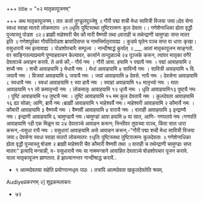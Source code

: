 +++
title = "०२ मातृकापूजनम्"

+++
अथ मातृकापूजनम्। 
ततः कर्ता तुण्डुलपुञ्जेषु ॥ गौरी पद्मा शची मेधा सावित्री विजया जया॥देव सेना स्वधा स्वाहा मातरो लोकमातरः ॥१॥धृतिः पुष्टिस्तथा तुष्टिरात्मनः कुल देवताः।। गणेशेनाधिका ह्येता वृद्धौ पूज्यास्तु पोडश ॥२॥ ब्राह्मी माहेश्वरी चैव कौ मारी वैष्णवी तथा॥वाराही च तथेन्द्राणी चामुण्डाः सप्त मातर इति ॥ गणेशपूर्वका गौर्यादिपोडश ब्रायादिसप्त च नामभिर्मातृरावाह्य । कुड्ये घृतेन पञ्च सप्त वा धाराः कृखा। वसुधारायै नम इत्यावाह्य । पोडशोपचारैः सम्पूज्य । नान्दीश्राद्धं कुर्यात् ॥ 
___ आतां मातृकापूजन साङ्गतो. वर साङ्गितल्याप्रमाणे पुण्याहवाचन केल्यावर, कर्त्याने तान्दुळाञ्चे २४ पुञ्जके करून, त्यांवर मातृका वगैरे देवताञ्चे अवाहन करावे. ते असे की,- गौर्य नमः । गौरी आवा. हयामि १ पद्मायै नमः । पद्मां आवाहयामि २ शच्यै नमः । शची आवाहयामि ३ मेधायै नमः । मेधां आवाहयामि ४ साविन्यै नमः । सावित्री अवाहयामि ५ वि. जयायै नमः । विजयां अवाहयामि ६ जयायै नमः । जयां आवाहयामि ७ देवसे. नायै नमः । देवसेना आवाहयामि ८ स्वधायै नमः । स्वधां आवाहयामि ९ स्वा हायै नमः । स्वाहां अवाहयामि १० मातृभ्यो नमः । मातः आवाहयामि ११ लो कमातृभ्यो नमः । लोकमातृः आवाहयामि १२ धृत्यै नमः । धृति आवाहयामि१३ पुष्ट्यै नमः । पुष्टिं आवाहयामि १४ तुष्ट्यै नमः । तुष्टिं आवाहयामि १५ मम कुल देवतायै नमः । कुलदेवता आवाहयामि १६ ह्या सोळा; आणि, ब्रायै नमः।ब्राह्मीं आवाहयामि १ माहेश्वर्यै नमः। माहेश्वरी आवाहयामि २ कौमार्यै नमः । कौमारी आवाहयामि ३ वैष्णव्यै नमः । वैष्णवीं आवाहयामि ४ वारायै नमः । वाराही आवाहयामि ३ इन्द्राण्यै नमः। इन्द्राणी आवाहयामि ६ चामुण्डायै नमः।चामुण्डां आवा हयामि ७ या सात, आणि- गणपतये नमः।गणपतिं आवाहयामि १ही एक मिळून या २४ देवताञ्चे आवाहन करून; भिन्तीवर तुपाच्या पाञ्च, किंवा सात धारा करून,-वसुधा रायै नमः । वसुधारां आवाहयामि असे आवाहन करून,-"गौरी पद्मा शची मेधा सावित्री विजया जया॥ देवसेना स्वधा स्वाहा मातरो लोकमातरः ९धृतिः पुष्टिस्तथा तुष्टिरात्मनः कुलदेवताः ॥ गणेशेनाधिका ह्येता वृद्धौ पूज्यास्तु षोडश २ ब्राह्मी माहेश्वरी चैव कौमारी वैष्णवी तथा ॥ वाराही च तथेन्द्राणी चामुण्डाः सप्त मातरः" इत्यादि मन्त्रान्नी, व- वसुधारायै नमः या नाममन्त्राने आवाहित देवताञ्चे षोडशोपचार पूजन करावे. याला मातृकापूजन ह्मणतात. हे झाल्यानन्तर नान्दीश्राद्ध करावें.. 

- १ आत्मदेवतया सहेति प्रयोगरत्नधृतः पाठः । तत्रापि आत्मदेवता खकुलदेवतेति श्रयम्. 

Audiyeप्रकरणम् २] 
शूद्रकमलाकरः 
- ७२ 